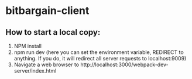 # bitbargain-client
## How to start a local copy:
1. NPM install
2. npm run dev (here you can set the environment variable, REDIRECT to anything. If you do, it will redirect all server requests to localhost:9009)
3. Navigate a web browser to http://localhost:3000/webpack-dev-server/index.html
